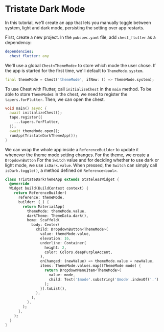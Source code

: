 # Tristate Dark Mode

In this tutorial, we'll create an app that lets you manually toggle between system, light and dark mode, persisting the setting over app restarts.

First, create a new project.
In the `pubspec.yaml` file, add `chest_flutter` as a dependency:

```yaml
dependencies:
  chest_flutter: any
```

We'll use a global `Chest<ThemeMode>` to store which mode the user chose.
If the app is started for the first time, we'll default to `ThemeMode.system`.

```dart
final themeMode = Chest('themeMode', ifNew: () => ThemeMode.system);
```

To use Chest with Flutter, call `initializeChest` in the `main` method.
To be able to store `ThemeMode`s in the chest, we need to register the `tapers.forFlutter`.
Then, we can open the chest.

```dart
void main() async {
  await initializeChest();
  tape.register({
    ...tapers.forFlutter,
  });
  await themeMode.open();
  runApp(TristateDarkThemeApp());
}
```

We can wrap the whole app inside a `ReferenceBuilder` to update it whenever the theme mode setting changes.
For the theme, we create a `DropdownButton`
For the `Switch` value and for deciding whether to use dark or light mode, we use `isDark.value`.
When pressed, the `Switch` can simply call `isDark.toggle()`, a method defined on `Reference<bool>`.

```dart
class TristateDarkThemeApp extends StatelessWidget {
  @override
  Widget build(BuildContext context) {
    return ReferenceBuilder(
      reference: themeMode,
      builder: (_) {
        return MaterialApp(
          themeMode: themeMode.value,
          darkTheme: ThemeData.dark(),
          home: Scaffold(
            body: Center(
              child: DropdownButton<ThemeMode>(
                value: themeMode.value,
                elevation: 16,
                underline: Container(
                  height: 2,
                  color: Colors.deepPurpleAccent,
                ),
                onChanged: (newValue) => themeMode.value = newValue,
                items: ThemeMode.values.map((ThemeMode mode) {
                  return DropdownMenuItem<ThemeMode>(
                    value: mode,
                    child: Text('$mode'.substring('$mode'.indexOf('.') + 1)),
                  );
                }).toList(),
              ),
            ),
          ),
        );
      },
    );
  }
}
```
